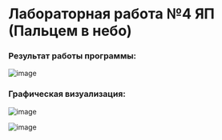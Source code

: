 # Лабораторная работа №4 ЯП (Пальцем в небо)

### Результат работы программы:
![image](https://user-images.githubusercontent.com/85176272/213520034-4e18b338-a0da-4f7c-bc89-1d18e2f5919a.png)

### Графическая визуализация:
![image](https://user-images.githubusercontent.com/85176272/213520139-2c3e3b20-e53f-4a7f-9e34-017c5660fa8e.png)

![image](https://user-images.githubusercontent.com/85176272/213520239-b0d8070f-7992-422d-a27e-b7f650df3fbf.png)
